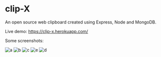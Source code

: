 # clip-X
An open source web clipboard created using Express, Node and MongoDB.

Live demo: https://clip-x.herokuapp.com/

Some screenshots:

![a](https://user-images.githubusercontent.com/50844865/188286944-13aa23e9-2dd5-418a-aa93-c93bde4f9bc3.png)
![b](https://user-images.githubusercontent.com/50844865/188286946-b3bafb53-0b3c-4e31-9272-de0696741045.png)
![c](https://user-images.githubusercontent.com/50844865/188286947-a161f184-8e32-4d5b-b213-e43dbddc59e1.png)
![e](https://user-images.githubusercontent.com/50844865/188286950-e374f13b-7c80-4da1-8623-e0a7cc70393e.png)
![d](https://user-images.githubusercontent.com/50844865/188286951-f8589d77-755f-49fc-8b4c-33c8da4d1347.png)


